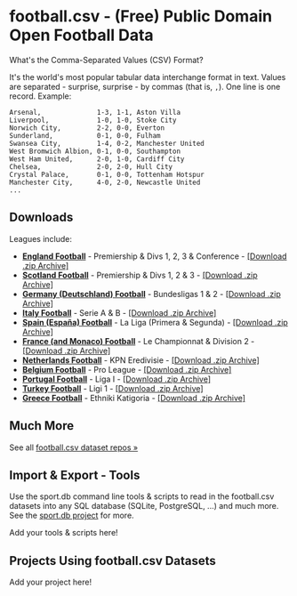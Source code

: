 

# football.csv - (Free) Public Domain Open Football Data

<!--
   add "tagline" - why? why not?
_Real Madrid, 3-1, 1-0, Manchester United_
-->



What's the Comma-Separated Values (CSV) Format?

It's the world's most popular tabular data interchange format in text.
Values are separated - surprise, surprise - by commas (that is, `,`).
One line is one record. Example:

```
Arsenal,              1-3, 1-1, Aston Villa
Liverpool,            1-0, 1-0, Stoke City
Norwich City,         2-2, 0-0, Everton
Sunderland,           0-1, 0-0, Fulham
Swansea City,         1-4, 0-2, Manchester United
West Bromwich Albion, 0-1, 0-0, Southampton
West Ham United,      2-0, 1-0, Cardiff City
Chelsea,              2-0, 2-0, Hull City
Crystal Palace,       0-1, 0-0, Tottenham Hotspur
Manchester City,      4-0, 2-0, Newcastle United 
...
```


## Downloads

Leagues include:

-	[**England Football**](https://github.com/footballcsv/eng-england)     - Premiership & Divs 1, 2, 3 & Conference - [[Download .zip Archive]](https://github.com/footballcsv/eng-england/archive/master.zip)
-	[**Scotland Football**](https://github.com/footballcsv/sco-scotland)     - Premiership & Divs 1, 2 & 3 - [[Download .zip Archive]](https://github.com/footballcsv/sco-scotland/archive/master.zip)
-	[**Germany (Deutschland) Football**](https://github.com/footballcsv/de-deutschland)      - Bundesligas 1 & 2  - [[Download .zip Archive]](https://github.com/footballcsv/de-deutschland/archive/master.zip)
-	[**Italy Football**](https://github.com/footballcsv/it-italy)       - Serie A & B  - [[Download .zip Archive]](https://github.com/footballcsv/it-italy/archive/master.zip)
-	[**Spain (España) Football**](https://github.com/footballcsv/es-espana)  	   - La Liga (Primera & Segunda)  - [[Download .zip Archive]](https://github.com/footballcsv/es-espana/archive/master.zip)
-	[**France (and Monaco) Football**](https://github.com/footballcsv/fr-france)      - Le Championnat & Division 2  - [[Download .zip Archive]](https://github.com/footballcsv/fr-france/archive/master.zip)
-	[**Netherlands Football**](https://github.com/footballcsv/nl-netherlands) - KPN Eredivisie  - [[Download .zip Archive]](https://github.com/footballcsv/nl-netherlands/archive/master.zip)
-	[**Belgium Football**](https://github.com/footballcsv/be-belgium)     - Pro League  - [[Download .zip Archive]](https://github.com/footballcsv/be-belgium/archive/master.zip)
- [**Portugal Football**](https://github.com/footballcsv/pt-portugal)    - Liga I  - [[Download .zip Archive]](https://github.com/footballcsv/pt-portugal/archive/master.zip)
- [**Turkey Football**](https://github.com/footballcsv/tr-turkey)      - Ligi 1  - [[Download .zip Archive]](https://github.com/footballcsv/tr-turkey/archive/master.zip)
- [**Greece Football**](https://github.com/footballcsv/gr-greece)     - Ethniki Katigoria  - [[Download .zip Archive]](https://github.com/footballcsv/gr-greece/archive/master.zip)



## Much More

See all [football.csv dataset repos »](https://github.com/footballcsv)



## Import & Export - Tools

Use the sport.db command line tools & scripts
to read in the football.csv datasets into any SQL database (SQLite, PostgreSQL, ...)
and much more.
See the [sport.db project](https://github.com/sportdb/sport.db) for more.


Add your tools & scripts here!




## Projects Using football.csv Datasets

Add your project here!
